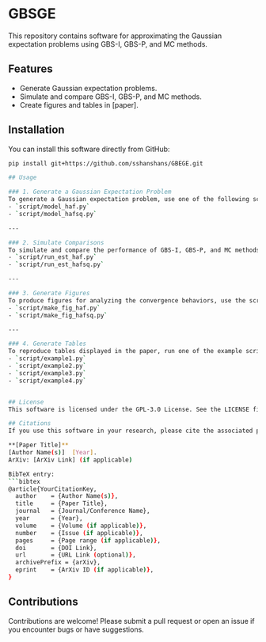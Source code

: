 # GBSGE

This repository contains software for approximating the Gaussian expectation problems using GBS-I, GBS-P, and MC methods. 

## Features

- Generate Gaussian expectation problems.
- Simulate and compare GBS-I, GBS-P, and MC methods.
- Create figures and tables in [paper].

## Installation

You can install this software directly from GitHub:

```bash
pip install git+https://github.com/sshanshans/GBEGE.git

## Usage

### 1. Generate a Gaussian Expectation Problem
To generate a Gaussian expectation problem, use one of the following scripts:
- `script/model_haf.py`
- `script/model_hafsq.py`

---

### 2. Simulate Comparisons
To simulate and compare the performance of GBS-I, GBS-P, and MC methods, run:
- `script/run_est_haf.py`
- `script/run_est_hafsq.py`

---

### 3. Generate Figures
To produce figures for analyzing the convergence behaviors, use the script:
- `script/make_fig_haf.py`
- `script/make_fig_hafsq.py`

---

### 4. Generate Tables
To reproduce tables displayed in the paper, run one of the example scripts:
- `script/example1.py`
- `script/example2.py`
- `script/example3.py`
- `script/example4.py`


## License
This software is licensed under the GPL-3.0 License. See the LICENSE file for details.

## Citations
If you use this software in your research, please cite the associated paper:

**[Paper Title]**  
[Author Name(s)]  [Year].  
ArXiv: [ArXiv Link] (if applicable)

BibTeX entry:
```bibtex
@article{YourCitationKey,
  author    = {Author Name(s)},
  title     = {Paper Title},
  journal   = {Journal/Conference Name},
  year      = {Year},
  volume    = {Volume (if applicable)},
  number    = {Issue (if applicable)},
  pages     = {Page range (if applicable)},
  doi       = {DOI Link},
  url       = {URL Link (optional)},
  archivePrefix = {arXiv},
  eprint    = {ArXiv ID (if applicable)},
}
```

## Contributions
Contributions are welcome! Please submit a pull request or open an issue if you encounter bugs or have suggestions.